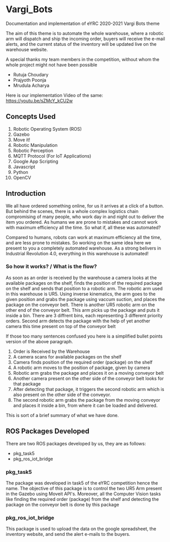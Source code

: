 # Vargi_Bots
Documentation and implementation of eYRC 2020-2021 Vargi Bots theme

The aim of this theme is to automate the whole warehouse, where a robotic arm will dispatch and ship the incoming order, buyers will receive the e-mail alerts, and the current status of the inventory will be updated live on the warehouse website.

A special thanks my team members in the competition, without whom the whole project might not have been possible
* Rutuja Choudary
* Prajyoth Poonja
* Mrudula Acharya

Here is our implementation Video of the same:
https://youtu.be/sZMcY_kCU2w

## Concepts Used

1. Robotic Operating System (ROS)
2. Gazebo
3. Move it!
4. Robotic Manipulation
5. Robotic Perception
6. MQTT Protocol (For IoT Applications)
7. Google App Scripting
8. Javascript
9. Python
10. OpenCV


## Introduction

We all have ordered something online, for us it arrives at a click
of a button. But behind the scenes, there is a whole complex
logistics chain compromising of many people, who work day in
and night out to deliver the item you ordered. As humans we are
prone to mistakes and cannot work with maximum efficiency all the
time. So what if, all these was automated?

Compared to humans, robots can work at maximum efficiency all the
time, and are less prone to mistakes. So working on the same idea 
here we present to you a completely automated warehouse. As a strong
belivers in Industrial Revolution 4.0, everything in this warehouse
is automated!

### So how it works? / What is the flow?

As soon as an order is received by the warehouse a camera looks at 
the available packages on the shelf, finds the position of the
required package on the shelf and sends that position to a robotic 
arm. The robotic arm used in this warehouse is UR5. Using inverse 
kinematics, the arm goes to the given position and grabs the package 
using vaccum suction, and places the package on the conveyor belt. 
There is another UR5 robotic arm on the other end of the conveyor belt. 
This arm picks up the package and puts it inside a bin. There are 3 
diffrent bins, each representing 3 different priority orders. 
Second arm detects the package with the help of yet another camera this
time present on top of the conveyor belt

If those too many sentences confused you here is a simplified bullet 
points version of the above paragraph.

1. Order is Received by the Warehouse
2. A camera scans for available packages on the shelf
3. Camera finds position of the required order (package) on the shelf
4. A robotic arm moves to the position of package, given by camera
5. Robotic arm grabs the package and places it on a moving conveyor belt
6. Another camera present on the other side of the conveyor belt looks for that package
7. After detecting that package, it triggers the second robotic arm which is also present on the other side of the conveyor.
8. The second robotic arm grabs the package from the moving conveyor and places it inside a bin, from where it can be loaded and delivered.

This is sort of a brief summary of what we have done.

## ROS Packages Developed
There are two ROS packages developed by us, they are as follows:

* pkg_task5
* pkg_ros_iot_bridge

### pkg_task5
The package was developed in task5 of the eYRC competition hence the name. The objective of this package is to control the two UR5 Arm present in the Gazebo using Moveit API's. Moreover, all the Computer Vision tasks like finding the required order (package) from the shelf and detecting the package on the conveyor belt is done by this package

### pkg_ros_iot_bridge
This package is used to upload the data on the google spreadsheet, the inventory website, and send the alert e-mails to the buyers.
